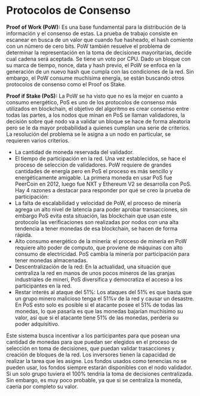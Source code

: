 # **Protocolos de Consenso**
**Proof of Work (PoW):** Es una base fundamental para la distribución de la información y el consenso de estas. La prueba de trabajo consiste en escanear en busca de un valor que cuando fue hasheado, el hash comiente con un número de cero bits. PoW también resuelve el problema de determinar la representación en la toma de decisiones mayoritarias, decide cual cadena será aceptada. Se tiene un voto por CPU.
Dado un bloque con su marca de tiempo, nonce, data y hash previo, el PoW se enfoca en la generación de un nuevo hash que cumpla con las condiciones de la red.
Sin embargo, el PoW consume muchísima energía, se están buscando otros protocolos de consenso como el Proof os Stake.

**Proof if Stake (PoS):** La PoW se ha visto que no es la mejor en cuanto a consumo energético, PoS es uno de los protocolos de consenso más utilizados en blockchain, el objetivo del algoritmo es crear consenso entre todas las partes, a los nodos que minan en PoS se llaman validadores, la decisión sobre qué nodo va a validar un bloque se hace de forma aleatoria pero se le da mayor probabilidad a quienes cumplan una serie de criterios. La resolución del problema se le asigna a un nodo en particular, se requieren varios criterios.
- La cantidad de moneda reservada del validador.
- El tiempo de participación en la red.
Una vez establecidos, se hace el proceso de selección de validadores. PoW requiere de grandes cantidades de energía pero en PoS el proceso es más sencillo y energéticamente amigable. La primera moneda en usar PoS fue PeerCoin en 2012, luego fue NXT y Ethereum V2 se desarrolla con PoS.
Hay 4 razones a destacar para responder por qué se creo la prueba de participación:
- La falta de escalabilidad y velocidad de PoW, el proceso de minería agrega un alto nivel de latencia para poder aprobar transacciones, sin embargo PoS evita esta situación, las blockchain que usan este protocolo las verificaciones son realizadas por nodos con una alta tendencia a tener monedas de esa blockchain, se hacen de forma rápida.
- Alto consumo energético de la minería: el proceso de minería en PoW requiere alto poder de computo, que proviene de máquinas con alto consumo de electricidad. PoS cambia la minería por participación para tener monedas almacenadas.
- Descentralización de la red: En la actualidad, una situación que centraliza la red en manos de unos pocos mineros de las granjas industriales de minerí, PoS diversifica y democratiza el acceso a los participantes en la red.
- Restar interés al ataque del 51%: Los ataques del 51% es que basta que un grupo minero malicioso tenga el 51%v de la red y causar un desastre. En PoS esto solo es posible si el atacante posee el 51% de todas las monedas, lo que pasaría es que las monedas bajarían muchisimo su valor, así que si el atacante tiene 51% de las monedas, perdería su poder adquisitivo.

Este sistema busca incentivar a los participantes para que posean una cantidad de monedas para que puedan ser elegidos en el proceso de selección en toma de decisiones, que puedan validar trasacciones y creación de bloques de la red. Los inversores tienen la capacidad de realizar la tarea que les asigne. Los fondos usados como tenencias no se pueden usar, los fondos siempre estarán disponibles con el nodo validador. Si un solo grupo tuviera el 100% tendría la toma de decisiones centralizada. Sin embargo, es muy poco probable, ya que si se centraliza la moneda, caería por completo su valor.